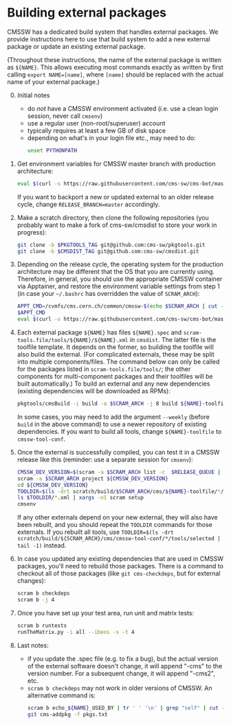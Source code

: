 # Building external packages

CMSSW has a dedicated build system that handles external packages.
We provide instructions here to use that build system to add a new external package or update an existing external package.

(Throughout these instructions, the name of the external package is written as `${NAME}`.
This allows executing most commands exactly as written by first calling `export NAME=[name]`,
where `[name]` should be replaced with the actual name of your external package.)

0. Initial notes

    * do *not* have a CMSSW environment activated (i.e. use a clean login session, never call `cmsenv`)
    * use a regular user (non-root/superuser) account
    * typically requires at least a few GB of disk space
    * depending on what's in your login file etc., may need to do:
      ```bash
      unset PYTHONPATH
      ```

1. Get environment variables for CMSSW master branch with production architecture:
    ```bash
    eval $(curl -s https://raw.githubusercontent.com/cms-sw/cms-bot/master/config.map | grep 'RELEASE_BRANCH=master' | grep 'PROD_ARCH=1')
    ```
    If you want to backport a new or updated external to an older release cycle, change `RELEASE_BRANCH=master` accordingly.

2. Make a scratch directory, then clone the following repositories (you probably want to make a fork of cms-sw/cmsdist to store your work in progress):
    ```bash
    git clone -b $PKGTOOLS_TAG git@github.com:cms-sw/pkgtools.git
    git clone -b $CMSDIST_TAG git@github.com:cms-sw/cmsdist.git
    ```

3. Depending on the release cycle, the operating system for the production architecture may be different that the OS that you are currently using.
Therefore, in general, you should use the appropriate CMSSW container via Apptainer, and restore the environment variable settings from step 1
(in case your `~/.bashrc` has overridden the value of `SCRAM_ARCH`):
    ```bash
    APPT_CMD=/cvmfs/cms.cern.ch/common/cmssw-$(echo $SCRAM_ARCH | cut -d_ -f1)
    $APPT_CMD
    eval $(curl -s https://raw.githubusercontent.com/cms-sw/cms-bot/master/config.map | grep 'RELEASE_BRANCH=master' | grep 'PROD_ARCH=1')
    ```

4. Each external package `${NAME}` has files `${NAME}.spec` and `scram-tools.file/tools/${NAME}/${NAME}.xml` in `cmsdist`.
The latter file is the toolfile template. It depends on the former, so building the toolfile will also build the external.
(For complicated externals, these may be split into multiple components/files. The command below can only be called for the packages listed in `scram-tools.file/tools/`; the other components for multi-component packages and their toolfiles will be built automatically.)
To build an external and any new dependencies (existing dependencies will be downloaded as RPMs):
    ```bash
    pkgtools/cmsBuild -i build -a $SCRAM_ARCH -j 8 build ${NAME}-toolfile
    ```
    In some cases, you may need to add the argument `--weekly` (before `build` in the above command) to use a newer repository of existing dependencies.
    If you want to build all tools, change `${NAME}-toolfile` to `cmssw-tool-conf`.

5. Once the external is successfully compiled, you can test it in a CMSSW release like this (reminder: use a separate session for `cmsenv`):
    ```bash
    CMSSW_DEV_VERSION=$(scram -a $SCRAM_ARCH list -c  $RELEASE_QUEUE | tail -1 | awk '{print $2}')
    scram -a $SCRAM_ARCH project ${CMSSW_DEV_VERSION}
    cd ${CMSSW_DEV_VERSION}
    TOOLDIR=$(ls -drt scratch/build/$SCRAM_ARCH/cms/${NAME}-toolfile/*/etc/scram.d/ | tail -1)
    ls $TOOLDIR/*.xml | xargs -n1 scram setup
    cmsenv
    ```
    If any other externals depend on your new external, they will also have been rebuilt, and you should repeat the `TOOLDIR` commands for those externals.
    If you rebuilt all tools, use `TOOLDIR=$(ls -drt scratch/build/${SCRAM_ARCH}/cms/cmssw-tool-conf/*/tools/selected | tail -1)` instead.

6. In case you updated any existing dependencies that are used in CMSSW packages, you'll need to rebuild those packages.
There is a command to checkout all of those packages (like `git cms-checkdeps`, but for external changes):
    ```bash
    scram b checkdeps
    scram b -j 4
    ```

7. Once you have set up your test area, run unit and matrix tests:
    ```bash
    scram b runtests
    runTheMatrix.py -i all --ibeos -s -t 4
    ```

8. Last notes:
    * if you update the .spec file (e.g. to fix a bug), but the actual version of the external software doesn't change, it will append "-cms" to the version number. For a subsequent change, it will append "-cms2", etc.
    * `scram b checkdeps` may not work in older versions of CMSSW. An alternative command is:
      ```bash
      scram b echo_${NAME}_USED_BY | tr ' ' '\n' | grep "self" | cut -d'/' -f2-3 | sort -u > pkgs.txt
      git cms-addpkg -f pkgs.txt
      ```
